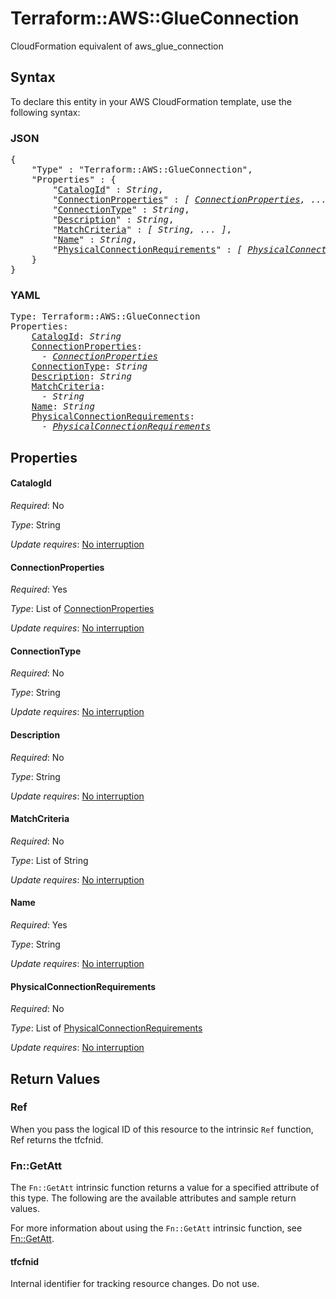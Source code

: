 # Terraform::AWS::GlueConnection

CloudFormation equivalent of aws_glue_connection

## Syntax

To declare this entity in your AWS CloudFormation template, use the following syntax:

### JSON

<pre>
{
    "Type" : "Terraform::AWS::GlueConnection",
    "Properties" : {
        "<a href="#catalogid" title="CatalogId">CatalogId</a>" : <i>String</i>,
        "<a href="#connectionproperties" title="ConnectionProperties">ConnectionProperties</a>" : <i>[ <a href="connectionproperties.md">ConnectionProperties</a>, ... ]</i>,
        "<a href="#connectiontype" title="ConnectionType">ConnectionType</a>" : <i>String</i>,
        "<a href="#description" title="Description">Description</a>" : <i>String</i>,
        "<a href="#matchcriteria" title="MatchCriteria">MatchCriteria</a>" : <i>[ String, ... ]</i>,
        "<a href="#name" title="Name">Name</a>" : <i>String</i>,
        "<a href="#physicalconnectionrequirements" title="PhysicalConnectionRequirements">PhysicalConnectionRequirements</a>" : <i>[ <a href="physicalconnectionrequirements.md">PhysicalConnectionRequirements</a>, ... ]</i>
    }
}
</pre>

### YAML

<pre>
Type: Terraform::AWS::GlueConnection
Properties:
    <a href="#catalogid" title="CatalogId">CatalogId</a>: <i>String</i>
    <a href="#connectionproperties" title="ConnectionProperties">ConnectionProperties</a>: <i>
      - <a href="connectionproperties.md">ConnectionProperties</a></i>
    <a href="#connectiontype" title="ConnectionType">ConnectionType</a>: <i>String</i>
    <a href="#description" title="Description">Description</a>: <i>String</i>
    <a href="#matchcriteria" title="MatchCriteria">MatchCriteria</a>: <i>
      - String</i>
    <a href="#name" title="Name">Name</a>: <i>String</i>
    <a href="#physicalconnectionrequirements" title="PhysicalConnectionRequirements">PhysicalConnectionRequirements</a>: <i>
      - <a href="physicalconnectionrequirements.md">PhysicalConnectionRequirements</a></i>
</pre>

## Properties

#### CatalogId

_Required_: No

_Type_: String

_Update requires_: [No interruption](https://docs.aws.amazon.com/AWSCloudFormation/latest/UserGuide/using-cfn-updating-stacks-update-behaviors.html#update-no-interrupt)

#### ConnectionProperties

_Required_: Yes

_Type_: List of <a href="connectionproperties.md">ConnectionProperties</a>

_Update requires_: [No interruption](https://docs.aws.amazon.com/AWSCloudFormation/latest/UserGuide/using-cfn-updating-stacks-update-behaviors.html#update-no-interrupt)

#### ConnectionType

_Required_: No

_Type_: String

_Update requires_: [No interruption](https://docs.aws.amazon.com/AWSCloudFormation/latest/UserGuide/using-cfn-updating-stacks-update-behaviors.html#update-no-interrupt)

#### Description

_Required_: No

_Type_: String

_Update requires_: [No interruption](https://docs.aws.amazon.com/AWSCloudFormation/latest/UserGuide/using-cfn-updating-stacks-update-behaviors.html#update-no-interrupt)

#### MatchCriteria

_Required_: No

_Type_: List of String

_Update requires_: [No interruption](https://docs.aws.amazon.com/AWSCloudFormation/latest/UserGuide/using-cfn-updating-stacks-update-behaviors.html#update-no-interrupt)

#### Name

_Required_: Yes

_Type_: String

_Update requires_: [No interruption](https://docs.aws.amazon.com/AWSCloudFormation/latest/UserGuide/using-cfn-updating-stacks-update-behaviors.html#update-no-interrupt)

#### PhysicalConnectionRequirements

_Required_: No

_Type_: List of <a href="physicalconnectionrequirements.md">PhysicalConnectionRequirements</a>

_Update requires_: [No interruption](https://docs.aws.amazon.com/AWSCloudFormation/latest/UserGuide/using-cfn-updating-stacks-update-behaviors.html#update-no-interrupt)

## Return Values

### Ref

When you pass the logical ID of this resource to the intrinsic `Ref` function, Ref returns the tfcfnid.

### Fn::GetAtt

The `Fn::GetAtt` intrinsic function returns a value for a specified attribute of this type. The following are the available attributes and sample return values.

For more information about using the `Fn::GetAtt` intrinsic function, see [Fn::GetAtt](https://docs.aws.amazon.com/AWSCloudFormation/latest/UserGuide/intrinsic-function-reference-getatt.html).

#### tfcfnid

Internal identifier for tracking resource changes. Do not use.

